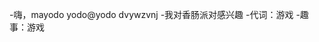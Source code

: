 -嗨，mayodo yodo@yodo dvywzvnj
-我对香肠派对感兴趣
-代词：游戏
-趣事：游戏
<!---
dvywzvnj/dvywzvnj是一个特殊的存储库，因为它的'README.md（此文件）出现在您的GitHub配置文件中。
您可以单击预览链接查看更改。
--->
